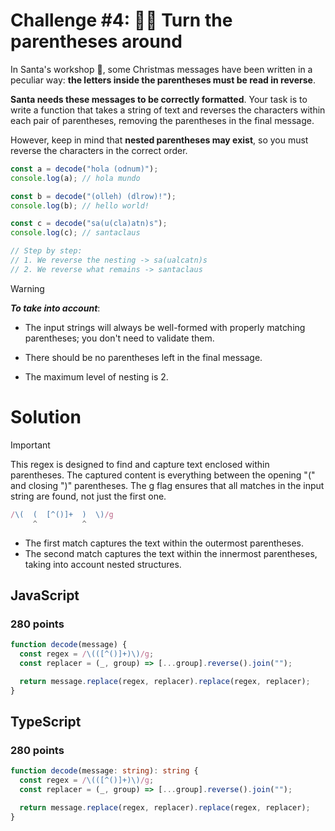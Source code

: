# Challenge #4: 😵‍💫 Turn the parentheses around

In Santa's workshop 🎅, some Christmas messages have been written in a peculiar way: **the letters inside the parentheses must be read in reverse**.

**Santa needs these messages to be correctly formatted**. Your task is to write a function that takes a string of text and reverses the characters within each pair of parentheses, removing the parentheses in the final message.

However, keep in mind that **nested parentheses may exist**, so you must reverse the characters in the correct order.

```ts
const a = decode("hola (odnum)");
console.log(a); // hola mundo

const b = decode("(olleh) (dlrow)!");
console.log(b); // hello world!

const c = decode("sa(u(cla)atn)s");
console.log(c); // santaclaus

// Step by step:
// 1. We reverse the nesting -> sa(ualcatn)s
// 2. We reverse what remains -> santaclaus
```

> [!WARNING]
> **_To take into account_**:
> - The input strings will always be well-formed with properly matching parentheses; you don't need to validate them.
>
> - There should be no parentheses left in the final message.
>
> - The maximum level of nesting is 2.

# Solution

> [!IMPORTANT]
> This regex is designed to find and capture text enclosed within parentheses. The captured content is everything between the opening "(" and closing ")" parentheses. The g flag ensures that all matches in the input string are found, not just the first one.
> ```js
> /\(  (  [^()]+  )  \)/g
>      ^          ^
>  ```
> - The first match captures the text within the outermost parentheses.
> - The second match captures the text within the innermost parentheses, taking into account nested structures.

## JavaScript

### 280 points

```js
function decode(message) {
  const regex = /\(([^()]+)\)/g;
  const replacer = (_, group) => [...group].reverse().join("");

  return message.replace(regex, replacer).replace(regex, replacer);
}
```

## TypeScript

### 280 points

```ts
function decode(message: string): string {
  const regex = /\(([^()]+)\)/g;
  const replacer = (_, group) => [...group].reverse().join("");

  return message.replace(regex, replacer).replace(regex, replacer);
}
```
